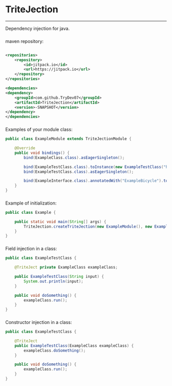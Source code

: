 # TriteJection

___
Dependency injection for java.

###

maven repository:

```xml

<repositories>
    <repository>
        <id>jitpack.io</id>
        <url>https://jitpack.io</url>
    </repository>
</repositories>

<dependencies>
<dependency>
    <groupId>com.github.TryDev07</groupId>
    <artifactId>TriteJection</artifactId>
    <version>-SNAPSHOT</version>
</dependency>
</dependencies>
```

###

Examples of your module class:

```java
public class ExampleModule extends TriteJectionModule {

    @Override
    public void bindings() {
        bind(ExampleClass.class).asEagerSingleton();

        bind(ExampleTestClass.class).toInstance(new ExampleTestClass("hello world")).asEagerSingleton();
        bind(ExampleTestClass.class).asEagerSingleton();

        bind(ExampleInterface.class).annotatedWith("ExampleBicycle").to(new ExampleBycicle()).asEagerSingleton();
    }
}
```

###

Example of initialization:

```java
public class Example {

    public static void main(String[] args) {
        TriteJection.createTriteJection(new ExampleModule(), new ExampleModule2());
    }
}
```

###

Field injection in a class:

```java
public class ExampleTestClass {

    @TriteJect private ExampleClass exampleClass;

    public ExampleTestClass(String input) {
        System.out.println(input);
    }

    public void doSomething() {
        exampleClass.run();
    }
}
```

###

Constructor injection in a class:

```java
public class ExampleTestClass {

    @TriteJect
    public ExampleTestClass(ExampleClass exampleClass) {
        exampleClass.doSomething();
    }

    public void doSomething() {
        exampleClass.run();
    }
}
```
